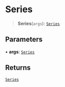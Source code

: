 # Series

> **Series**(`args`): [`Series`](reference/interfaces/Series.md)

## Parameters

• **args**: [`Series`](reference/interfaces/Series.md)

## Returns

[`Series`](reference/interfaces/Series.md)
